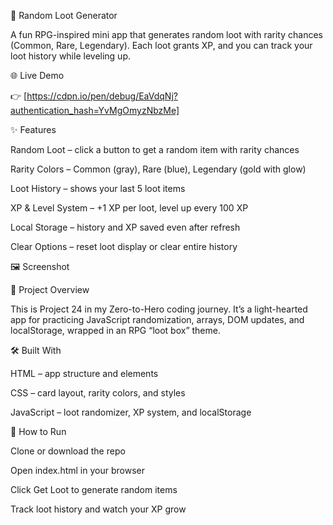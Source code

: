 🎁 Random Loot Generator

A fun RPG-inspired mini app that generates random loot with rarity chances (Common, Rare, Legendary). Each loot grants XP, and you can track your loot history while leveling up.

🌐 Live Demo

👉 [https://cdpn.io/pen/debug/EaVdqNj?authentication_hash=YvMgOmyzNbzMe]

✨ Features

Random Loot – click a button to get a random item with rarity chances

Rarity Colors – Common (gray), Rare (blue), Legendary (gold with glow)

Loot History – shows your last 5 loot items

XP & Level System – +1 XP per loot, level up every 100 XP

Local Storage – history and XP saved even after refresh

Clear Options – reset loot display or clear entire history

🖼️ Screenshot

📖 Project Overview

This is Project 24 in my Zero-to-Hero coding journey.
It’s a light-hearted app for practicing JavaScript randomization, arrays, DOM updates, and localStorage, wrapped in an RPG “loot box” theme.

🛠️ Built With

HTML – app structure and elements

CSS – card layout, rarity colors, and styles

JavaScript – loot randomizer, XP system, and localStorage

🚀 How to Run

Clone or download the repo

Open index.html in your browser

Click Get Loot to generate random items

Track loot history and watch your XP grow
